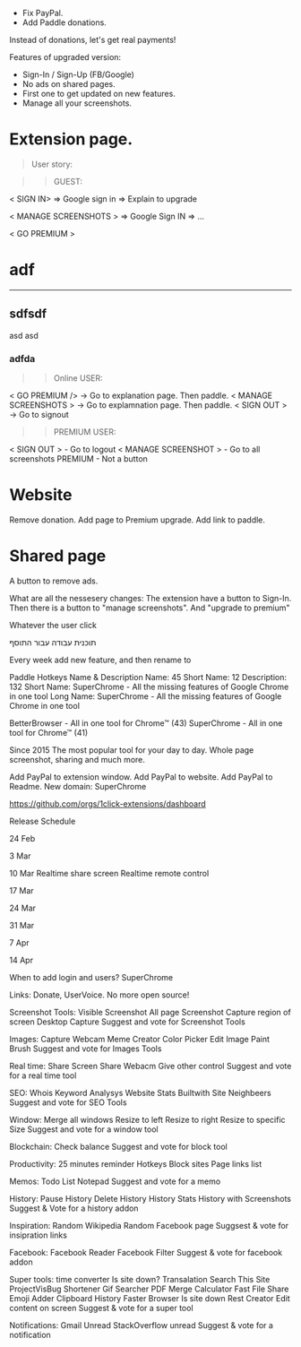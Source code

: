 - Fix PayPal.
- Add Paddle donations.

Instead of donations, let's get real payments!

Features of upgraded version:

- Sign-In / Sign-Up (FB/Google)
- No ads on shared pages.
- First one to get updated on new features.
- Manage all your screenshots.

# Extension page.

> User story:

>> GUEST:

< SIGN IN>   =>   Google sign in   => 	Explain to upgrade

< MANAGE SCREENSHOTS > => Google Sign IN => ...

< GO PREMIUM >

# adf
   ----

   ## sdfsdf
   asd
   asd

### adfda
>> Online USER:

< GO PREMIUM />          	-> Go to explanation page. Then paddle.
< MANAGE SCREENSHOTS >		-> Go to explamnation page. Then paddle.
< SIGN OUT >							-> Go to signout

>> PREMIUM USER:

< SIGN OUT >							- Go to logout
< MANAGE SCREENSHOT >			- Go to all screenshots
PREMIUM										- Not a button

# Website

Remove donation.
Add page to Premium upgrade.
Add link to paddle.

# Shared page

A button to remove ads.


What are all the nessesery changes:
The extension have a button to Sign-In.
Then there is a button to "manage screenshots".
And "upgrade to premium"

Whatever the user click

תוכנית עבודה עבור התוסף

Every week add new feature, and then rename to

Paddle
Hotkeys
Name & Description
Name: 45
Short Name: 12
Description: 132
Short Name: SuperChrome - All the missing features of Google Chrome in one tool
Long Name: SuperChrome - All the missing features of Google Chrome in one tool

BetterBrowser - All in one tool for Chrome™ (43)
SuperChrome - All in one tool for Chrome™ (41)

Since 2015 The most popular tool for your day to day. Whole page screenshot, sharing and much more.

Add PayPal to extension window.
Add PayPal to website.
Add PayPal to Readme.
New domain: SuperChrome

https://github.com/orgs/1click-extensions/dashboard

Release Schedule

24 Feb

3 Mar

10 Mar
Realtime share screen
Realtime remote control

17 Mar

24 Mar

31 Mar

7 Apr

14 Apr

When to add login and users?
SuperChrome

Links: Donate, UserVoice.
No more open source!

Screenshot Tools:
Visible Screenshot
All page Screenshot
Capture region of screen
Desktop Capture
Suggest and vote for Screenshot Tools

Images:
Capture Webcam
Meme Creator
Color Picker
Edit Image
Paint Brush
Suggest and vote for Images Tools

Real time:
Share Screen
Share Webacm
Give other control
Suggest and vote for a real time tool

SEO:
Whois
Keyword Analysys
Website Stats
Builtwith
Site Neighbeers
Suggest and vote for SEO Tools

Window:
Merge all windows
Resize to left
Resize to right
Resize to specific Size
Suggest and vote for a window tool

Blockchain:
Check balance
Suggest and vote for block tool

Productivity:
25 minutes reminder
Hotkeys
Block sites
Page links list

Memos:
Todo List
Notepad
Suggest and vote for a memo

History:
Pause History
Delete History
History Stats
History with Screenshots
Suggest & Vote for a history addon

Inspiration:
Random Wikipedia
Random Facebook page
Suggsest & vote for insipration links

Facebook:
Facebook Reader
Facebook Filter
Suggest & vote for facebook addon

Super tools:
time converter
Is site down?
Transalation
Search This Site
ProjectVisBug
Shortener
Gif Searcher
PDF Merge
Calculator
Fast File Share
Emoji Adder
Clipboard History
Faster Browser
Is site down
Rest Creator
Edit content on screen
Suggest & vote for a super tool

Notifications:
Gmail Unread
StackOverflow unread
Suggest & vote for a notification
